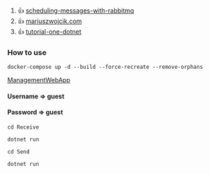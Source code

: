 1. :+1: [scheduling-messages-with-rabbitmq](https://www.rabbitmq.com/blog/2015/04/16/scheduling-messages-with-rabbitmq)
2. :+1: [mariuszwojcik.com](https://www.mariuszwojcik.com/rabbitmq-gets-support-for-delayed-messages-delivery/)
3. :+1: [tutorial-one-dotnet](https://www.rabbitmq.com/tutorials/tutorial-one-dotnet.html)


### How to use

`
 docker-compose up -d --build --force-recreate --remove-orphans
`

[ManagementWebApp](http://localhost:15672)

#### Username => guest
#### Password => guest

`
cd Receive
`

`
dotnet run
`

`
cd Send
`

`
dotnet run
`